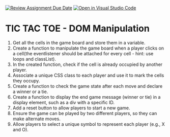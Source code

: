 [![Review Assignment Due Date](https://classroom.github.com/assets/deadline-readme-button-24ddc0f5d75046c5622901739e7c5dd533143b0c8e959d652212380cedb1ea36.svg)](https://classroom.github.com/a/mRSCZeD2)
[![Open in Visual Studio Code](https://classroom.github.com/assets/open-in-vscode-718a45dd9cf7e7f842a935f5ebbe5719a5e09af4491e668f4dbf3b35d5cca122.svg)](https://classroom.github.com/online_ide?assignment_repo_id=10998594&assignment_repo_type=AssignmentRepo)
# TIC TAC TOE - DOM Manipulation

1. Get all the cells in the game board and store them in a variable.
2. Create a function to manipulate the game board when a player clicks on a cell(the eventlistener should be attached for every cell - hint: use loops and classList).
3. In the created function, check if the cell is already occupied by another player.
4. Associate a unique CSS class to each player and use it to mark the cells they occupy.
5. Create a function to check the game state after each move and declare a winner or a tie.
6. Create a function to display the end game message (winner or tie) in a display element, such as a div with a specific ID.
7. Add a reset button to allow players to start a new game.
8. Ensure the game can be played by two different players, so they can make alternate moves.
9. Allow players to select a unique symbol to represent each player (e.g., X and O).
